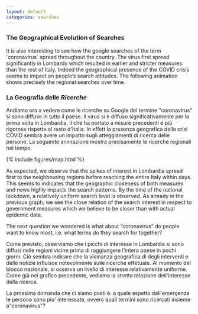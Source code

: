 ```yaml
---
layout: default
categories: searches
---
```



<div class="en">

<h3>The Geographical Evolution of Searches</h3>
<p>
It is also interesting to see how the google searches of the term `coronavirus` spread throughout the country. The virus first spread significantly in Lombardy which resulted in earlier and stricter measures than the rest of Italy. Indeed the geographical presence of the COVID crisis seems to impact on people’s search attitudes. The following animation shows precisely the regional searches over time.
</p>
</div>
<div class="it">

<h3> La Geografia delle <i>Ricerche</i></h3>
<p>
Andiamo ora a vedere come le ricerche su Google del termine "coronavirus" si sono diffuse in tutto il paese. Il virus si è diffuso significativamente per la prima volta in Lombardia, il che ha portato a misure precedenti e più rigorose rispetto al resto d'Italia. In effett la presenza geografica della crisi COVID sembra avere un impatto sugli atteggiamenti di ricerca delle persone. La seguente animazione mostra precisamente le ricerche regionali nel tempo.
</p>
</div>


<div class="w3-white w3-card-4 w3-center" >
    {% include figures/map.html %}
</div>


<div class="en">
<p>
As expected, we observe that the spikes of interest in Lombardia spread first to the neighbouring regions before reaching the entire Italy within days. This seems to indicates that the geographic closeness of both measures and news highly impacts the search patterns. By the time of the national lockdown, a relatively uniform search level is observed. As already in the previous graph, we see the close relation of the search interest in respect to government measures which we believe to be closer than with actual epidemic data. 
</p>
<p>
The next question we wondered is what about “coronavirus” do people want to know most, i.e. what terms do they search for together?
</p>

</div>

<div class="it">
<p>
Come previsto, osserviamo che i picchi di interesse in Lombardia si sono diffusi nelle regioni vicine prima di raggiungere l'intero paese in pochi giorni. Ciò sembra indicare che la vicinanza geografica di degli interventi e delle notizie influisce notevolmente sulle ricerche effetuate. Al momento del blocco nazionale, si osserva un livello di interesse relativamente uniforme. Come già nel grafico precedente, vediamo la stretta relazione dell'interesse della ricerca.
</p>
<p>
La prossima domanda che ci siamo posti è: a quale aspetto dell'emergenza le persono sono piu' interessate, ovvero quali termini sono ricercati insieme a"coronavirus"?
</p>
</div>
